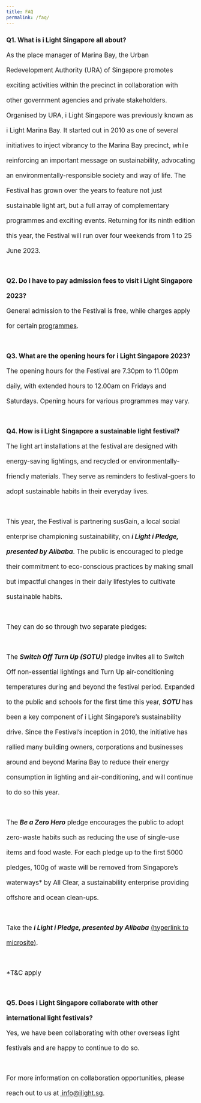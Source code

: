 ```yaml
---
title: FAQ
permalink: /faq/
---
```

<p style="font-size:17px; line-height:40px">
<b>Q1. What is i Light Singapore all about?&nbsp;</b><br> As the place manager of Marina Bay, the Urban Redevelopment Authority (URA) of Singapore promotes exciting activities within the precinct in collaboration with other government agencies and private stakeholders. Organised by URA, i Light Singapore was previously known as i Light Marina Bay. It started out in 2010 as one of several initiatives to inject vibrancy to the Marina Bay precinct, while reinforcing an important message on sustainability, advocating an environmentally-responsible society and way of life. The Festival has grown over the years to feature not just sustainable light art, but a full array of complementary programmes and exciting events. Returning for its ninth edition this year, the Festival will run over four weekends from 1 to 25 June 2023.<br>
	<br>
<b>Q2. Do I have to pay admission fees to visit i Light Singapore 2023?</b><br>
General admission to the Festival is free, while charges apply for certain <a href="/programmes">programmes</a>.<br>
	
<br>
<b>Q3. What are the opening hours for i Light Singapore 2023?</b>
<br>The opening hours for the Festival are 7.30pm to 11.00pm daily, with extended hours to 12.00am on Fridays and Saturdays. Opening hours for various programmes may vary.<br>

<br>
<b>Q4. How is i Light Singapore a sustainable light festival?</b><br>
The light art installations at the festival are designed with energy-saving lightings, and recycled or environmentally-friendly materials. They serve as reminders to festival-goers to adopt sustainable habits in their everyday lives.<br>
<br>	
This year, the Festival is partnering susGain, a local social enterprise championing sustainability, on <b><i>i Light i Pledge, presented by Alibaba</i></b>. The public is encouraged to pledge their commitment to eco-conscious practices by making small but impactful changes in their daily lifestyles to cultivate sustainable habits.
<br>
<br>
They can do so through two separate pledges:<br>
<br>
The <b><i>Switch Off Turn Up (SOTU)</i></b> pledge invites all to Switch Off non-essential lightings and Turn Up air-conditioning temperatures during and beyond the festival period. Expanded to the public and schools for the first time this year, <b><i>SOTU</i></b> has been a key component of i Light Singapore’s sustainability drive. Since the Festival’s inception in 2010, the initiative has rallied many building owners, corporations and businesses around and beyond Marina Bay to reduce their energy consumption in lighting and air-conditioning, and will continue to do so this year.<br>
<br>
	The <b><i>Be a Zero Hero</i></b> pledge encourages the public to adopt zero-waste habits such as reducing the use of single-use items and food waste. For each pledge up to the first 5000 pledges, 100g of waste will be removed from Singapore’s waterways* by All Clear, a sustainability enterprise providing offshore and ocean clean-ups.<br>
	<br> Take the <b><i>i Light i Pledge, presented by Alibaba</i></b> <a href="-">(hyperlink to microsite)</a>.<br>
<br>*T&amp;C apply<br>

<br>
<b>Q5. Does i Light Singapore collaborate with other international light festivals?</b>
<br>
Yes, we have been collaborating with other overseas light festivals and are happy to continue to do so. <br>
<br> 
For more information on collaboration opportunities, please reach out to us at <a href="mailto:info@ilight.sg"> info@ilight.sg</a>.</p>